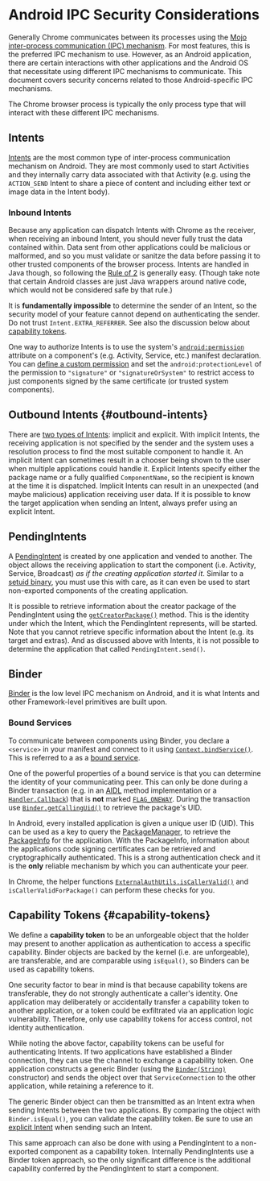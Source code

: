 # Android IPC Security Considerations

Generally Chrome communicates between its processes using the
[Mojo](../../mojo/README.md) [inter-process communication (IPC)
mechanism](mojo.md). For most features, this is the preferred IPC mechanism to
use. However, as an Android application, there are certain interactions with
other applications and the Android OS that necessitate using different IPC
mechanisms to communicate. This document covers security concerns related to
those Android-specific IPC mechanisms.

The Chrome browser process is typically the only process type that will interact
with these different IPC mechanisms.

## Intents

[Intents](https://developer.android.com/guide/components/intents-filters) are
the most common type of inter-process communication mechanism on Android. They
are most commonly used to start Activities and they internally carry data
associated with that Activity (e.g. using the `ACTION_SEND` Intent to share a
piece of content and including either text or image data in the Intent body).

### Inbound Intents

Because any application can dispatch Intents with Chrome as the receiver, when
receiving an inbound Intent, you should never fully trust the data contained
within. Data sent from other applications could be malicious or malformed, and
so you must validate or sanitze the data before passing it to other trusted
components of the browser process. Intents are handled in Java though, so
following the [Rule of 2](rule-of-2.md) is generally easy. (Though take note
that certain Android classes are just Java wrappers around native code, which
would not be considered safe by that rule.)

It is **fundamentally impossible** to determine the sender of an Intent, so the
security model of your feature cannot depend on authenticating the sender. Do
not trust `Intent.EXTRA_REFERRER`. See also the discussion below about
[capability tokens](#capability-tokens).

One way to authorize Intents is to use the system's
[`android:permission`](https://developer.android.com/guide/topics/permissions/overview#permission_enforcement)
attribute on a component's (e.g. Activity, Service, etc.) manifest declaration.
You can [define a custom permission](https://developer.android.com/guide/topics/permissions/defining) and
set the `android:protectionLevel` of the permission to `"signature"` or
`"signatureOrSystem"` to restrict access to just components signed by the same
certificate (or trusted system components).

## Outbound Intents {#outbound-intents}

There are [two types of Intents](https://developer.android.com/guide/components/intents-filters?hl=en#Types):
implicit and explicit. With implicit Intents, the receiving application is not
specified by the sender and the system uses a resolution process to find the
most suitable component to handle it. An implicit Intent can sometimes result in
a chooser being shown to the user when multiple applications could handle it.
Explicit Intents specify either the package name or a fully qualified
`ComponentName`, so the recipient is known at the time it is dispatched.
Implicit Intents can result in an unexpected (and maybe malicious) application
receiving user data. If it is possible to know the target application when
sending an Intent, always prefer using an explicit Intent.

## PendingIntents

A [PendingIntent](https://developer.android.com/reference/android/app/PendingIntent)
is created by one application and vended to another. The object allows the
receiving application to start the component (i.e. Activity, Service, Broadcast)
_as if the creating application started it_. Similar to a [setuid binary](https://en.wikipedia.org/wiki/Setuid),
you must use this with care, as it can even be used to start non-exported
components of the creating application.

It is possible to retrieve information about the creator package of the
PendingIntent using the [`getCreatorPackage()`](https://developer.android.com/reference/android/app/PendingIntent.html#getCreatorPackage())
method. This is the identity under which the Intent, which the PendingIntent
represents, will be started. Note that you cannot retrieve specific information
about the Intent (e.g. its target and extras). And as discussed above with
Intents, it is not possible to determine the application that called
`PendingIntent.send()`.

## Binder

[Binder](https://developer.android.com/reference/android/os/Binder) is the low
level IPC mechanism on Android, and it is what Intents and other Framework-level
primitives are built upon.

### Bound Services

To communicate between components using Binder, you declare a `<service>` in
your manifest and connect to it using [`Context.bindService()`](https://developer.android.com/reference/android/content/Context.html#bindService(android.content.Intent,%2520android.content.ServiceConnection,%2520int)).
This is referred to a as a [bound service](https://developer.android.com/guide/components/bound-services).

One of the powerful properties of a bound service is that you can determine the
identity of your communicating peer. This can only be done during a Binder
transaction (e.g. in an [AIDL](https://developer.android.com/guide/components/aidl)
method implementation or a [`Handler.Callback`](https://developer.android.com/reference/android/os/Handler.Callback.html))
that is **not** marked [`FLAG_ONEWAY`](https://developer.android.com/reference/android/os/IBinder).
During the transaction use [`Binder.getCallingUid()`](https://developer.android.com/reference/android/os/Binder.html#getCallingUid())
to retrieve the package's UID.

In Android, every installed application is given a unique user ID (UID). This
can be used as a key to query the [PackageManager](https://developer.android.com/reference/android/content/pm/PackageManager),
to retrieve the [PackageInfo](https://developer.android.com/reference/android/content/pm/PackageInfo)
for the application. With the PackageInfo, information about the applications
code signing certificates can be retrieved and cryptographically authenticated.
This is a strong authentication check and it is the **only** reliable mechanism
by which you can authenticate your peer.

In Chrome, the helper functions
[`ExternalAuthUtils.isCallerValid()`](https://cs.chromium.org/chromium/src/chrome/android/java/src/org/chromium/chrome/browser/externalauth/ExternalAuthUtils.java?l=157&rcl=fa790f69ce80bf2e192d710ea08b8343cad93fbb)
and `isCallerValidForPackage()` can perform these checks for you.

## Capability Tokens {#capability-tokens}

We define a **capability token** to be an unforgeable object that the holder may
present to another application as authentication to access a specific
capability. Binder objects are backed by the kernel (i.e. are unforgeable), are
transferable, and are comparable using `isEqual()`, so Binders can be used as
capability tokens.

One security factor to bear in mind is that because capability tokens are
transferable, they do not strongly authenticate a caller's identity. One
application may deliberately or accidentally transfer a capability token to
another application, or a token could be exfiltrated via an application logic
vulnerability. Therefore, only use capability tokens for access control, not
identity authentication.

While noting the above factor, capability tokens can be useful for
authenticating Intents. If two applications have established a Binder
connection, they can use the channel to exchange a capability token. One
application constructs a generic Binder (using the
[`Binder(String)`](https://developer.android.com/reference/android/os/Binder.html#Binder(java.lang.String))
constructor) and sends the object over that `ServiceConnection` to the other
application, while retaining a reference to it.

The generic Binder object can then be transmitted as an Intent extra when
sending Intents between the two applications. By comparing the object with
`Binder.isEqual()`, you can validate the capability token. Be sure to use an
[explicit Intent](#outbound-intents) when sending such an Intent.

This same approach can also be done with using a PendingIntent to a non-exported
component as a capability token. Internally PendingIntents use a Binder token
approach, so the only significant difference is the additional capability
conferred by the PendingIntent to start a component.
